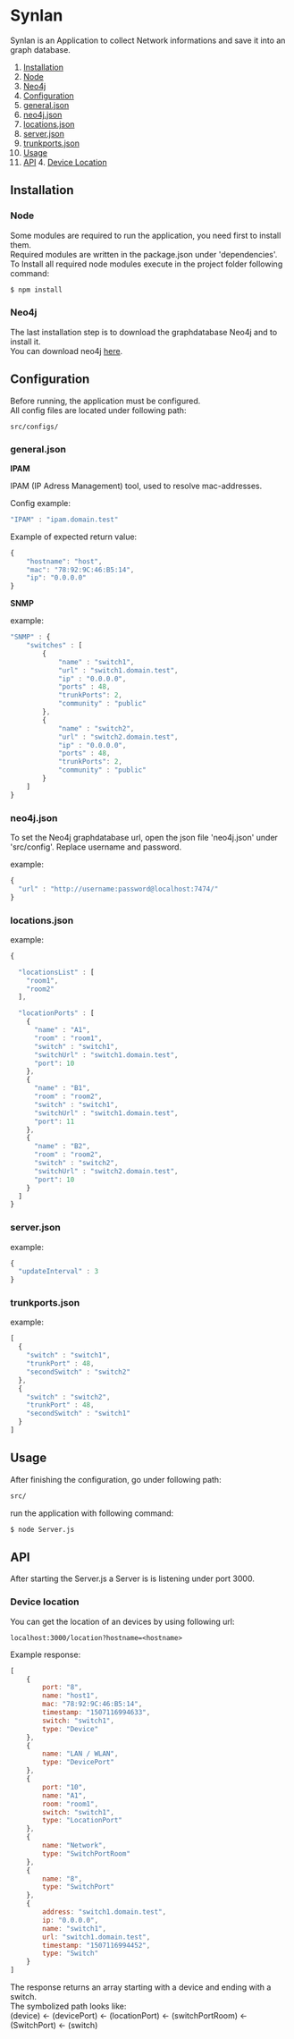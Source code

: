# Synlan

Synlan is an Application to collect Network informations and save it into an graph database.

1. [Installation](#installation)
  1. [Node](#node)
  1. [Neo4j](#neo4j)
2. [Configuration](#configuration)
  2. [general.json](#generaljson)
  2. [neo4j.json](#neo4jjson)
  2. [locations.json](#locationsjson)
  2. [server.json](#serverjson)
  2. [trunkports.json](#trunkportsjson)
3. [Usage](#usage)
4. [API](#api)
    4. [Device Location](#device-location)

## Installation

### Node

Some modules are required to run the application, you need first to install them.<br />
Required modules are written in the package.json under 'dependencies'.<br />
To Install all required node modules execute in the project folder following command:

```bash
$ npm install
```

### Neo4j

The last installation step is to download the graphdatabase Neo4j and to install it.<br />
You can download neo4j [here](https://neo4j.com/download/).

## Configuration

Before running, the application must be configured.<br />
All config files are located under following path: 

```
src/configs/
```

### general.json

**IPAM**

IPAM (IP Adress Management) tool, used to resolve mac-addresses.

Config example:
```javascript
"IPAM" : "ipam.domain.test"
```

Example of expected return value:
```javascript
{
    "hostname": "host",
    "mac": "78:92:9C:46:B5:14",
    "ip": "0.0.0.0"
}
```

**SNMP**

example:
```javascript
"SNMP" : {
    "switches" : [
        {
            "name" : "switch1",
            "url" : "switch1.domain.test",
            "ip" : "0.0.0.0",
            "ports" : 48,
            "trunkPorts": 2,
            "community" : "public"
        },
        {
            "name" : "switch2",
            "url" : "switch2.domain.test",
            "ip" : "0.0.0.0",
            "ports" : 48,
            "trunkPorts": 2,
            "community" : "public"
        }
    ]
}
```

### neo4j.json

To set the Neo4j graphdatabase url, open the json file 'neo4j.json' under 'src/config'.
Replace username and password.

example:
```javascript
{
  "url" : "http://username:password@localhost:7474/"
}
```

### locations.json

example:
```javascript
{

  "locationsList" : [
    "room1",
    "room2"
  ],

  "locationPorts" : [
    {
      "name" : "A1",
      "room" : "room1",
      "switch" : "switch1",
      "switchUrl" : "switch1.domain.test",
      "port": 10
    },
    {
      "name" : "B1",
      "room" : "room2",
      "switch" : "switch1",
      "switchUrl" : "switch1.domain.test",
      "port": 11
    },
    {
      "name" : "B2",
      "room" : "room2",
      "switch" : "switch2",
      "switchUrl" : "switch2.domain.test",
      "port": 10
    }
  ]
}
```

### server.json

example:
```javascript
{
  "updateInterval" : 3
}
```

### trunkports.json

example:
```javascript
[
  {
    "switch" : "switch1",
    "trunkPort" : 48,
    "secondSwitch" : "switch2"
  },
  {
    "switch" : "switch2",
    "trunkPort" : 48,
    "secondSwitch" : "switch1"
  }
]
```

## Usage

After finishing the configuration, go under following path:

```bash
src/
```

run the application with following command:


```bash
$ node Server.js
```

## API

After starting the Server.js a Server is is listening under port 3000.

### Device location

You can get the location of an devices by using following url: 

```
localhost:3000/location?hostname=<hostname>
```

Example response:

```javascript
[
    {
        port: "8",
        name: "host1",
        mac: "78:92:9C:46:B5:14",
        timestamp: "1507116994633",
        switch: "switch1",
        type: "Device"
    },
    {
        name: "LAN / WLAN",
        type: "DevicePort"
    },
    {
        port: "10",
        name: "A1",
        room: "room1",
        switch: "switch1",
        type: "LocationPort"
    },
    {
        name: "Network",
        type: "SwitchPortRoom"
    },
    {
        name: "8",
        type: "SwitchPort"
    },
    {
        address: "switch1.domain.test",
        ip: "0.0.0.0",
        name: "switch1",
        url: "switch1.domain.test",
        timestamp: "1507116994452",
        type: "Switch"
    }
]
```

The response returns an array starting with a device and ending with a switch.<br />
The symbolized path looks like:<br />
(device) <- (devicePort) <- (locationPort) <- (switchPortRoom) <- (SwitchPort) <- (switch)